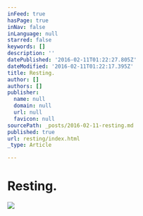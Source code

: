 ```yaml
---
inFeed: true
hasPage: true
inNav: false
inLanguage: null
starred: false
keywords: []
description: ''
datePublished: '2016-02-11T01:22:27.805Z'
dateModified: '2016-02-11T01:22:17.395Z'
title: Resting.
author: []
authors: []
publisher:
  name: null
  domain: null
  url: null
  favicon: null
sourcePath: _posts/2016-02-11-resting.md
published: true
url: resting/index.html
_type: Article

---
```

# Resting.
![](https://the-grid-user-content.s3-us-west-2.amazonaws.com/28f993d6-d544-42d0-b25e-bc5db57bd596.jpg)